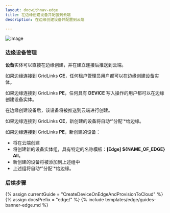 ```yaml
---
layout: docwithnav-edge
title: 在边缘创建设备并配置到云端
description: 在边缘创建设备并配置到云端

---
```


![image](/images/coming-soon.jpg)

### 边缘设备管理

**设备**实体可以直接在边缘创建，并在建立连接后推送到云端。

如果边缘连接到 GridLinks **CE**，任何租户管理员用户都可以在边缘创建设备实体。

如果边缘连接到 GridLinks **PE**，任何具有 **DEVICE** 写入操作的用户都可以在边缘创建设备实体。

在边缘创建设备后，该设备将被推送到云端进行创建。

如果边缘连接到 GridLinks **CE**，新创建的设备将自动*'分配'*给边缘。

如果边缘连接到 GridLinks **PE**，新创建的设备：
- 将在云端创建
- 将创建新的设备实体组，具有特定的名称模板：**[Edge] ${NAME_OF_EDGE} All**。
- 新创建的设备将被添加到上述组中
- 上述组将自动*'分配'*给边缘。


### 后续步骤

{% assign currentGuide = "CreateDeviceOnEdgeAndProvisionToCloud" %}
{% assign docsPrefix = "edge/" %}
{% include templates/edge/guides-banner-edge.md %}